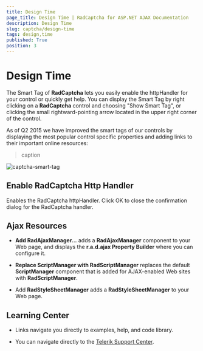 ```yaml
---
title: Design Time
page_title: Design Time | RadCaptcha for ASP.NET AJAX Documentation
description: Design Time
slug: captcha/design-time
tags: design,time
published: True
position: 3
---
```


# Design Time



The Smart Tag of **RadCaptcha** lets you easily enable the httpHandler for your control or quickly get help. You can display the Smart Tag by right clicking on a **RadCaptcha** control and choosing "Show Smart Tag", or clicking the small rightward-pointing arrow located in the upper right corner of the control.

As of Q2 2015 we have improved the smart tags of our controls by displaying the most popular control specific properties and adding links to their important online resources:

>caption 

![captcha-smart-tag](images/captcha-smart-tag.png)

## Enable RadCaptcha Http Handler

Enables the RadCaptcha httpHandler. Click OK to close the confirmation dialog for the RadCaptcha handler.

## Ajax Resources

* **Add RadAjaxManager...** adds a **RadAjaxManager** component to your Web page, and displays the **r.a.d.ajax Property Builder** where you can configure it.

* **Replace ScriptManager with RadScriptManager** replaces the default **ScriptManager** component that is added for AJAX-enabled Web sites with **RadScriptManager**.

* Add **RadStyleSheetManager** adds a **RadStyleSheetManager** to your Web page.

## Learning Center

* Links navigate you directly to examples, help, and code library.

* You can navigate directly to the [Telerik Support Center](https://www.telerik.com/support/home.aspx).
